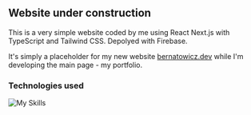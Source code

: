 ## Website under construction

This is a very simple website coded by me using React Next.js with TypeScript and Tailwind CSS. Depolyed with Firebase.

It's simply a placeholder for my new website [bernatowicz.dev](https://bernatowicz.dev) while I'm developing the main page - my portfolio.

### Technologies used

![My Skills](https://skillicons.dev/icons?i=react,nextjs,ts,tailwind,firebase)